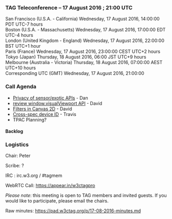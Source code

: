 ### TAG Teleconference – 17 August 2016 ; 21:00 UTC

San Francisco (U.S.A. - California)	Wednesday, 17 August 2016, 14:00:00	PDT	UTC-7 hours  
Boston (U.S.A. - Massachusetts)	Wednesday, 17 August 2016, 17:00:00	EDT	UTC-4 hours  
London (United Kingdom - England)	Wednesday, 17 August 2016, 22:00:00	BST	UTC+1 hour  
Paris (France)	Wednesday, 17 August 2016, 23:00:00	CEST	UTC+2 hours  
Tokyo (Japan)	Thursday, 18 August 2016, 06:00	JST	UTC+9 hours  
Melbourne (Australia - Victoria)	Thursday, 18 August 2016, 07:00:00	AEST	UTC+10 hours  
Corresponding UTC (GMT)	Wednesday, 17 August 2016, 21:00:00	 

### Call Agenda

* [Privacy of sensor/exotic APIs](https://github.com/w3ctag/spec-reviews/issues/129) - Dan
* [review window.visualViewport API](https://github.com/w3ctag/spec-reviews/issues/128) - David
* [Filters in Canvas 2D](https://github.com/w3ctag/spec-reviews/issues/116) - David
* [Cross-spec device ID](https://github.com/w3ctag/spec-reviews/issues/64) - Travis
* TPAC Planning?

#### Backlog

### Logistics

Chair: Peter

Scribe: ?

IRC : irc.w3.org / #tagmem

WebRTC Call: https://appear.in/w3ctagpro

*Please note*: this meeting is open to TAG members and invited guests. If you would like to participate, please email the chairs.

Raw minutes: https://pad.w3ctag.org/p/17-08-2016-minutes.md
